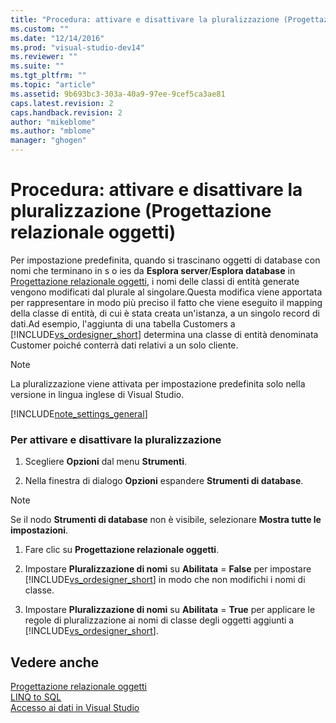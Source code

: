 ```yaml
---
title: "Procedura: attivare e disattivare la pluralizzazione (Progettazione relazionale oggetti) | Microsoft Docs"
ms.custom: ""
ms.date: "12/14/2016"
ms.prod: "visual-studio-dev14"
ms.reviewer: ""
ms.suite: ""
ms.tgt_pltfrm: ""
ms.topic: "article"
ms.assetid: 9b693bc3-303a-40a9-97ee-9cef5ca3ae81
caps.latest.revision: 2
caps.handback.revision: 2
author: "mikeblome"
ms.author: "mblome"
manager: "ghogen"
---
```

# Procedura: attivare e disattivare la pluralizzazione (Progettazione relazionale oggetti)
Per impostazione predefinita, quando si trascinano oggetti di database con nomi che terminano in s o ies da **Esplora server**\/**Esplora database** in [Progettazione relazionale oggetti](../data-tools/linq-to-sql-tools-in-visual-studio2.md), i nomi delle classi di entità generate vengono modificati dal plurale al singolare.Questa modifica viene apportata per rappresentare in modo più preciso il fatto che viene eseguito il mapping della classe di entità, di cui è stata creata un'istanza, a un singolo record di dati.Ad esempio, l'aggiunta di una tabella Customers a [!INCLUDE[vs_ordesigner_short](../data-tools/includes/vs_ordesigner_short_md.md)] determina una classe di entità denominata Customer poiché conterrà dati relativi a un solo cliente.  
  
> [!NOTE]
>  La pluralizzazione viene attivata per impostazione predefinita solo nella versione in lingua inglese di Visual Studio.  
  
 [!INCLUDE[note_settings_general](../data-tools/includes/note_settings_general_md.md)]  
  
### Per attivare e disattivare la pluralizzazione  
  
1.  Scegliere **Opzioni** dal menu **Strumenti**.  
  
2.  Nella finestra di dialogo **Opzioni** espandere **Strumenti di database**.  
  
> [!NOTE]
>  Se il nodo **Strumenti di database** non è visibile, selezionare **Mostra tutte le impostazioni**.  
  
1.  Fare clic su **Progettazione relazionale oggetti**.  
  
2.  Impostare **Pluralizzazione di nomi** su **Abilitata** \= **False** per impostare [!INCLUDE[vs_ordesigner_short](../data-tools/includes/vs_ordesigner_short_md.md)] in modo che non modifichi i nomi di classe.  
  
3.  Impostare **Pluralizzazione di nomi** su **Abilitata** \= **True** per applicare le regole di pluralizzazione ai nomi di classe degli oggetti aggiunti a [!INCLUDE[vs_ordesigner_short](../data-tools/includes/vs_ordesigner_short_md.md)].  
  
## Vedere anche  
 [Progettazione relazionale oggetti](../data-tools/linq-to-sql-tools-in-visual-studio2.md)   
 [LINQ to SQL](../Topic/LINQ%20to%20SQL.md)   
 [Accesso ai dati in Visual Studio](../data-tools/accessing-data-in-visual-studio.md)